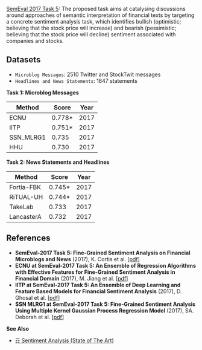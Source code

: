[SemEval 2017 Task 5](http://alt.qcri.org/semeval2017/task5/): The proposed task aims at catalysing discussions around approaches of semantic interpretation of financial texts by targeting a concrete sentiment analysis task, which identifies bullish (optimistic; believing that the stock price will increase) and bearish (pessimistic; believing that the stock price will decline) sentiment associated with companies and stocks.

## Datasets

* `Microblog Messages`: 2510 Twitter and StockTwit messages
* `Headlines and News Statements`: 1647 statements

**Task 1: Microblog Messages**

| Method   	| Score         | Year 	|
|----------	|--------	|------	|
| ECNU          | 0.778* 	| 2017 	|
| IITP  	| 0.751* 	| 2017 	|
| SSN_MLRG1   	| 0.735  	| 2017 	|
| HHU   	| 0.730  	| 2017 	|

**Task 2:  News Statements and Headlines**

| Method   	| Score         | Year 	|
|----------	|--------	|------	|
| Fortia-FBK    | 0.745* 	| 2017 	|
| RiTUAL-UH  	| 0.744* 	| 2017 	|
| TakeLab   	| 0.733  	| 2017 	|
| LancasterA    | 0.732  	| 2017 	|

## References

* **SemEval-2017 Task 5: Fine-Grained Sentiment Analysis on Financial
Microblogs and News** (2017), K. Cortis et al. [[pdf](http://www.aclweb.org/anthology/S17-2089)]
* **ECNU at SemEval-2017 Task 5: An Ensemble of Regression Algorithms with Effective Features for Fine-Grained Sentiment Analysis in Financial Domain** (2017), M. Jiang et al. [[pdf](http://nlp.arizona.edu/SemEval-2017/pdf/SemEval152.pdf)]
* **IITP at SemEval-2017 Task 5: An Ensemble of Deep Learning and Feature Based Models for Financial Sentiment Analysis** (2017), D. Ghosal et al. [[pdf](http://nlp.arizona.edu/SemEval-2017/pdf/SemEval152.pdf)]
* **SSN MLRG1 at SemEval-2017 Task 5: Fine-Grained Sentiment Analysis Using Multiple Kernel Gaussian Process Regression Model** (2017), SA. Deborah et al. [[pdf](http://nlp.arizona.edu/SemEval-2017/pdf/SemEval139.pdf)]

**See Also**

* [☶ Sentiment Analysis (State of The Art)](https://github.com/magizbox/underthesea/wiki/English-NLP-SOTA#sentiment-analysis)